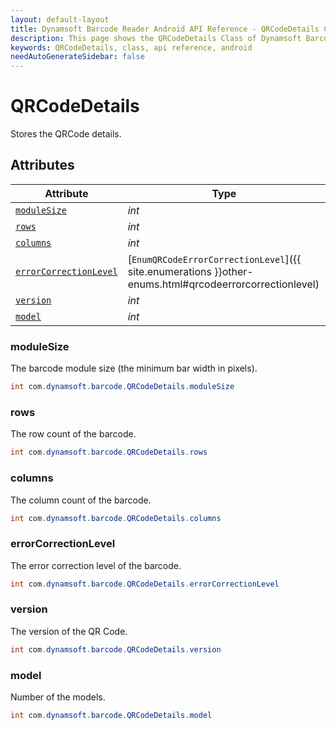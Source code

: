 ```yaml
---
layout: default-layout
title: Dynamsoft Barcode Reader Android API Reference - QRCodeDetails Class
description: This page shows the QRCodeDetails Class of Dynamsoft Barcode Reader for Android SDK.
keywords: QRCodeDetails, class, api reference, android
needAutoGenerateSidebar: false
---
```



# QRCodeDetails

Stores the QRCode details.  

## Attributes
  
| Attribute | Type |
|---------- | ---- |
| [`moduleSize`](#modulesize) | *int* |
| [`rows`](#rows) | *int* |
| [`columns`](#columns) | *int* |
| [`errorCorrectionLevel`](#errorcorrectionlevel) | [`EnumQRCodeErrorCorrectionLevel`]({{ site.enumerations }}other-enums.html#qrcodeerrorcorrectionlevel) |
| [`version`](#version) | *int* |
| [`model`](#model) | *int* |

### moduleSize

The barcode module size (the minimum bar width in pixels).

```java
int com.dynamsoft.barcode.QRCodeDetails.moduleSize
```

### rows

The row count of the barcode.  

```java
int com.dynamsoft.barcode.QRCodeDetails.rows
```

### columns

The column count of the barcode.

```java
int com.dynamsoft.barcode.QRCodeDetails.columns
```

### errorCorrectionLevel

The error correction level of the barcode.  

```java
int com.dynamsoft.barcode.QRCodeDetails.errorCorrectionLevel
```

### version

The version of the QR Code.

```java
int com.dynamsoft.barcode.QRCodeDetails.version
```

### model

Number of the models.

```java
int com.dynamsoft.barcode.QRCodeDetails.model
```
